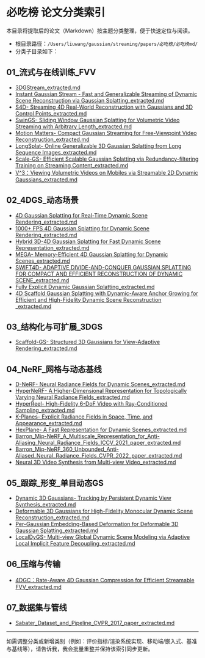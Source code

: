 # 必吃榜 论文分类索引

本目录将提取后的论文（Markdown）按主题分类整理，便于快速定位与阅读。

- 根目录路径：`/Users/liuwang/gaussian/streaming/papers/必吃榜/必吃榜md/`
- 分类子目录如下：

## 01_流式与在线训练_FVV
- [3DGStream_extracted.md](01_流式与在线训练_FVV/3DGStream_extracted.md)
- [Instant Gaussian Stream - Fast and Generalizable Streaming of Dynamic Scene Reconstruction via Gaussian Splatting_extracted.md](01_流式与在线训练_FVV/Instant%20Gaussian%20Stream%20-%20Fast%20and%20Generalizable%20Streaming%20of%20Dynamic%20Scene%20Reconstruction%20via%20Gaussian%20Splatting_extracted.md)
- [S4D- Streaming 4D Real-World Reconstruction with Gaussians and 3D Control Points_extracted.md](01_流式与在线训练_FVV/S4D-%20Streaming%204D%20Real-World%20Reconstruction%20with%20Gaussians%20and%203D%20Control%20Points_extracted.md)
- [SwinGS- Sliding Window Gaussian Splatting for Volumetric Video Streaming with Arbitrary Length_extracted.md](01_流式与在线训练_FVV/SwinGS-%20Sliding%20Window%20Gaussian%20Splatting%20for%20Volumetric%20Video%20Streaming%20with%20Arbitrary%20Length_extracted.md)
- [Motion Matters- Compact Gaussian Streaming for Free-Viewpoint Video Reconstruction_extracted.md](01_流式与在线训练_FVV/Motion%20Matters-%20Compact%20Gaussian%20Streaming%20for%20Free-Viewpoint%20Video%20Reconstruction_extracted.md)
- [LongSplat- Online Generalizable 3D Gaussian Splatting from Long Sequence Images_extracted.md](01_流式与在线训练_FVV/LongSplat-%20Online%20Generalizable%203D%20Gaussian%20Splatting%20from%20Long%20Sequence%20Images_extracted.md)
- [Scale-GS- Efficient Scalable Gaussian Splatting via Redundancy-filtering Training on Streaming Content_extracted.md](01_流式与在线训练_FVV/Scale-GS-%20Efficient%20Scalable%20Gaussian%20Splatting%20via%20Redundancy-filtering%20Training%20on%20Streaming%20Content_extracted.md)
- [V^3：Viewing Volumetric Videos on Mobiles via Streamable 2D Dynamic Gaussians_extracted.md](01_流式与在线训练_FVV/V^3：Viewing%20Volumetric%20Videos%20on%20Mobiles%20via%20Streamable%202D%20Dynamic%20Gaussians_extracted.md)

## 02_4DGS_动态场景
- [4D Gaussian Splatting for Real-Time Dynamic Scene Rendering_extracted.md](02_4DGS_动态场景/4D%20Gaussian%20Splatting%20for%20Real-Time%20Dynamic%20Scene%20Rendering_extracted.md)
- [1000+ FPS 4D Gaussian Splatting for Dynamic Scene Rendering_extracted.md](02_4DGS_动态场景/1000+%20FPS%204D%20Gaussian%20Splatting%20for%20Dynamic%20Scene%20Rendering_extracted.md)
- [Hybrid 3D-4D Gaussian Splatting for Fast Dynamic Scene Representation_extracted.md](02_4DGS_动态场景/Hybrid%203D-4D%20Gaussian%20Splatting%20for%20Fast%20Dynamic%20Scene%20Representation_extracted.md)
- [MEGA- Memory-Efficient 4D Gaussian Splatting for Dynamic Scenes_extracted.md](02_4DGS_动态场景/MEGA-%20Memory-Efficient%204D%20Gaussian%20Splatting%20for%20Dynamic%20Scenes_extracted.md)
- [SWIFT4D- ADAPTIVE DIVIDE-AND-CONQUER GAUSSIAN SPLATTING FOR COMPACT AND EFFICIENT RECONSTRUCTION OF DYNAMIC SCENE_extracted.md](02_4DGS_动态场景/SWIFT4D-%20ADAPTIVE%20DIVIDE-AND-CONQUER%20GAUSSIAN%20SPLATTING%20FOR%20COMPACT%20AND%20EFFICIENT%20RECONSTRUCTION%20OF%20DYNAMIC%20SCENE_extracted.md)
- [Fully Explicit Dynamic Gaussian Splatting_extracted.md](02_4DGS_动态场景/Fully%20Explicit%20Dynamic%20Gaussian%20Splatting_extracted.md)
- [4D Scaffold Gaussian Splatting with Dynamic-Aware Anchor Growing for Efficient and High-Fidelity Dynamic Scene Reconstruction _extracted.md](02_4DGS_动态场景/4D%20Scaffold%20Gaussian%20Splatting%20with%20Dynamic-Aware%20Anchor%20Growing%20for%20Efficient%20and%20High-Fidelity%20Dynamic%20Scene%20Reconstruction%20_extracted.md)

## 03_结构化与可扩展_3DGS
- [Scaffold-GS- Structured 3D Gaussians for View-Adaptive Rendering_extracted.md](03_结构化与可扩展_3DGS/Scaffold-GS-%20Structured%203D%20Gaussians%20for%20View-Adaptive%20Rendering_extracted.md)

## 04_NeRF_网格与动态基线
- [D-NeRF- Neural Radiance Fields for Dynamic Scenes_extracted.md](04_NeRF_网格与动态基线/D-NeRF-%20Neural%20Radiance%20Fields%20for%20Dynamic%20Scenes_extracted.md)
- [HyperNeRF- A Higher-Dimensional Representation for Topologically Varying Neural Radiance Fields_extracted.md](04_NeRF_网格与动态基线/HyperNeRF-%20A%20Higher-Dimensional%20Representation%20for%20Topologically%20Varying%20Neural%20Radiance%20Fields_extracted.md)
- [HyperReel- High-Fidelity 6-DoF Video with Ray-Conditioned Sampling_extracted.md](04_NeRF_网格与动态基线/HyperReel-%20High-Fidelity%206-DoF%20Video%20with%20Ray-Conditioned%20Sampling_extracted.md)
- [K-Planes- Explicit Radiance Fields in Space, Time, and Appearance_extracted.md](04_NeRF_网格与动态基线/K-Planes-%20Explicit%20Radiance%20Fields%20in%20Space,%20Time,%20and%20Appearance_extracted.md)
- [HexPlane- A Fast Representation for Dynamic Scenes_extracted.md](04_NeRF_网格与动态基线/HexPlane-%20A%20Fast%20Representation%20for%20Dynamic%20Scenes_extracted.md)
- [Barron_Mip-NeRF_A_Multiscale_Representation_for_Anti-Aliasing_Neural_Radiance_Fields_ICCV_2021_paper_extracted.md](04_NeRF_网格与动态基线/Barron_Mip-NeRF_A_Multiscale_Representation_for_Anti-Aliasing_Neural_Radiance%20Fields_ICCV_2021_paper_extracted.md)
- [Barron_Mip-NeRF_360_Unbounded_Anti-Aliased_Neural_Radiance_Fields_CVPR_2022_paper_extracted.md](04_NeRF_网格与动态基线/Barron_Mip-NeRF_360_Unbounded_Anti-Aliased_Neural_Radiance_Fields_CVPR_2022_paper_extracted.md)
- [Neural 3D Video Synthesis from Multi-view Video_extracted.md](04_NeRF_网格与动态基线/Neural%203D%20Video%20Synthesis%20from%20Multi-view%20Video_extracted.md)

## 05_跟踪_形变_单目动态GS
- [Dynamic 3D Gaussians- Tracking by Persistent Dynamic View Synthesis_extracted.md](05_跟踪_形变_单目动态GS/Dynamic%203D%20Gaussians-%20Tracking%20by%20Persistent%20Dynamic%20View%20Synthesis_extracted.md)
- [Deformable 3D Gaussians for High-Fidelity Monocular Dynamic Scene Reconstruction_extracted.md](05_跟踪_形变_单目动态GS/Deformable%203D%20Gaussians%20for%20High-Fidelity%20Monocular%20Dynamic%20Scene%20Reconstruction_extracted.md)
- [Per-Gaussian Embedding-Based Deformation for Deformable 3D Gaussian Splatting_extracted.md](05_跟踪_形变_单目动态GS/Per-Gaussian%20Embedding-Based%20Deformation%20for%20Deformable%203D%20Gaussian%20Splatting_extracted.md)
- [LocalDyGS- Multi-view Global Dynamic Scene Modeling via Adaptive Local Implicit Feature Decoupling_extracted.md](05_跟踪_形变_单目动态GS/LocalDyGS-%20Multi-view%20Global%20Dynamic%20Scene%20Modeling%20via%20Adaptive%20Local%20Implicit%20Feature%20Decoupling_extracted.md)

## 06_压缩与传输
- [4DGC：Rate-Aware 4D Gaussian Compression for Efficient Streamable FVV_extracted.md](06_压缩与传输/4DGC：Rate-Aware%204D%20Gaussian%20Compression%20for%20Efficient%20Streamable%20FVV_extracted.md)

## 07_数据集与管线
- [Sabater_Dataset_and_Pipeline_CVPR_2017_paper_extracted.md](07_数据集与管线/Sabater_Dataset_and_Pipeline_CVPR_2017_paper_extracted.md)

---

如需调整分类或新增类别（例如：评价指标/渲染系统实现、移动端/嵌入式、基准与基线等），请告诉我，我会批量重整并保持该索引同步更新。
